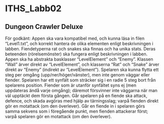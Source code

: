 # ITHS_Labb02
## Dungeon Crawler Deluxe

För godkänt:
Appen ska vara kompatibel med, och kunna läsa in filen “Level1.txt”, och korrekt hantera de olika elementen enligt beskrivningen i labben.
Fiendetyperna rat och snakes ska finnas och ha unika stats. Deras beteenden (rörelsemönster) ska fungera enligt beskrivningen i labben.
Appen ska ha abstrakta basklasser “LevelElement” och “Enemy”. Klassen “Wall” ärver direkt av “LevelElement”, och klasserna “Rat” och “Snake” ärver direkt av “Enemy” (indirekt av “LevelElement”).
Spelaren ska kunna flytta ett steg per omgång (upp/ner/höger/vänster), men inte genom väggar eller fiender.
Spelaren har ett synfält som sträcker sig i en radie 5 steg bort från spelarens position. Fiender som är utanför synfältet syns ej (men uppdateras ändå varje omgång); däremot försvinner inte väggarna när man väl upptäckt dem första gången.
Går spelaren på en fiende ska attack, defence, och skada avgöras med hjälp av tärningsslag; varpå fienden direkt gör en motattack (om den överlever).
Går en fiende in i spelaren görs samma sekvens som i föregående punkt, men fienden attackerar först; varpå spelaren gör en motattack (om den överlever).
